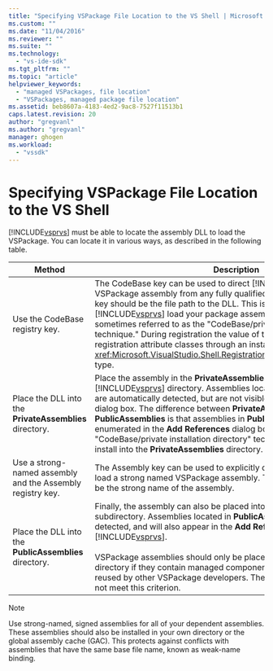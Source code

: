 ```yaml
---
title: "Specifying VSPackage File Location to the VS Shell | Microsoft Docs"
ms.custom: ""
ms.date: "11/04/2016"
ms.reviewer: ""
ms.suite: ""
ms.technology: 
  - "vs-ide-sdk"
ms.tgt_pltfrm: ""
ms.topic: "article"
helpviewer_keywords: 
  - "managed VSPackages, file location"
  - "VSPackages, managed package file location"
ms.assetid: beb8607a-4183-4ed2-9ac8-7527f11513b1
caps.latest.revision: 20
author: "gregvanl"
ms.author: "gregvanl"
manager: ghogen
ms.workload: 
  - "vssdk"
---
```

# Specifying VSPackage File Location to the VS Shell
[!INCLUDE[vsprvs](../../code-quality/includes/vsprvs_md.md)] must be able to locate the assembly DLL to load the VSPackage. You can locate it in various ways, as described in the following table.  
  
|Method|Description|  
|------------|-----------------|  
|Use the CodeBase registry key.|The CodeBase key can be used to direct [!INCLUDE[vsprvs](../../code-quality/includes/vsprvs_md.md)] to load the VSPackage assembly from any fully qualified file path. The value of the key should be the file path to the DLL. This is the best way to have [!INCLUDE[vsprvs](../../code-quality/includes/vsprvs_md.md)] load your package assembly. This technique is sometimes referred to as the "CodeBase/private installation directory technique." During registration the value of the codebase is passed to the registration attribute classes through an instance of the <xref:Microsoft.VisualStudio.Shell.RegistrationAttribute.RegistrationContext> type.|  
|Place the DLL into the **PrivateAssemblies** directory.|Place the assembly in the **PrivateAssemblies** subdirectory of the [!INCLUDE[vsprvs](../../code-quality/includes/vsprvs_md.md)] directory. Assemblies located in **PrivateAssemblies** are automatically detected, but are not visible in the **Add References** dialog box. The difference between **PrivateAssemblies** and **PublicAssemblies** is that assemblies in **PublicAssemblies** are enumerated in the **Add References** dialog box. If you chose not to use the "CodeBase/private installation directory" technique, then you should install into the **PrivateAssemblies** directory.|  
|Use a strong-named assembly and the Assembly registry key.|The Assembly key can be used to explicitly direct [!INCLUDE[vsprvs](../../code-quality/includes/vsprvs_md.md)] to load a strong named VSPackage assembly. The value of the key should be the strong name of the assembly.|  
|Place the DLL into the **PublicAssemblies** directory.|Finally, the assembly can also be placed into the **PublicAssemblies** subdirectory. Assemblies located in **PublicAssemblies** are automatically detected, and will also appear in the **Add References** dialog box in [!INCLUDE[vsprvs](../../code-quality/includes/vsprvs_md.md)].<br /><br /> VSPackage assemblies should only be placed in the **PublicAssemblies** directory if they contain managed components that are intended to be reused by other VSPackage developers. The majority of assemblies do not meet this criterion.|  
  
> [!NOTE]
>  Use strong-named, signed assemblies for all of your dependent assemblies. These assemblies should also be installed in your own directory or the global assembly cache (GAC). This protects against conflicts with assemblies that have the same base file name, known as weak-name binding.